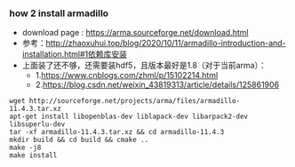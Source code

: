 ### how 2 install armadillo

- download page : https://arma.sourceforge.net/download.html
- 参考：http://zhaoxuhui.top/blog/2020/10/11/armadillo-introduction-and-installation.html#1依赖库安装
- 上面装了还不够，还需要装hdf5，且版本最好是1.8（对于当前arma）：
    - 1.https://www.cnblogs.com/zhml/p/15102214.html
    - 2.https://blog.csdn.net/weixin_43819313/article/details/125861906
```
wget http://sourceforge.net/projects/arma/files/armadillo-11.4.3.tar.xz
apt-get install libopenblas-dev liblapack-dev libarpack2-dev libsuperlu-dev
tar -xf armadillo-11.4.3.tar.xz && cd armadillo-11.4.3
mkdir build && cd build && cmake ..
make -j8
make install
```

